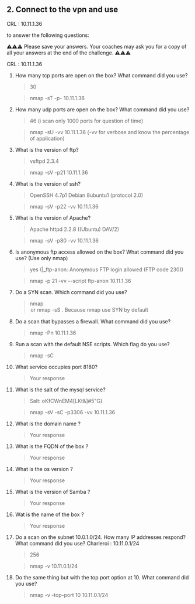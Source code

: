 ## 2. Connect to the vpn and use
CRL : 10.11.1.36

 to answer the following questions:

⚠️⚠️⚠️ Please save your answers. Your coaches may ask you for a copy of all your answers at the end of the challenge. ⚠️⚠️⚠️

CRL : 10.11.1.36  


1. How many tcp ports are open on the box? What command did you use?

    > 30

    > nmap -sT -p- 10.11.1.36
    
2. How many udp ports are open on the box? What command did you use?
 
    > 46 (i scan only 1000 ports for question of time)

    > nmap -sU -vv 10.11.1.36 (-vv for verbose and know the percentage of application) 

3. What is the version of ftp?
 
    > vsftpd 2.3.4 
    
    >nmap -sV -p21 10.11.1.36

4. What is the version of ssh?
 
    > OpenSSH 4.7p1 Debian 8ubuntu1 (protocol 2.0)

    > nmap -sV -p22 -vv 10.11.1.36

5. What is the version of Apache?
   
    > Apache httpd 2.2.8 ((Ubuntu) DAV/2)

    > nmap -sV -p80 -vv 10.11.1.36

6. Is anonymous ftp access allowed on the box? What command did you use? (Use only nmap)
   
    > yes (|_ftp-anon: Anonymous FTP login allowed (FTP code 230))

    > nmap -p 21 -vv --script ftp-anon 10.11.1.36


7.  Do a SYN scan. Which command did you use?
   
    > nmap <option> <domain> or nmap -sS <option> <domain>. Because nmap use SYN by default 

8.  Do a scan that bypasses a firewall. What command did you use?
   
    > nmap -Pn 10.11.1.36 

9.  Run a scan with the default NSE scripts. Which flag do you use?

    > nmap -sC <domain>


10. What service occupies port 8180?

    > Your response  

11. What is the salt of the mysql service?

    > Salt: oKfCWnEM4[LKt&]#5"G}

    > nmap -sV -sC -p3306 -vv 10.11.1.36

12. What is the domain name ?
    
    > Your response 

13. What is the FQDN of the box ? 
    
    > Your response 

14. What is the os version ? 
    
    > Your response 

15. What is the version of Samba ?
    
    > Your response 

16. Wat is the name of the box ?
    
    > Your response 

17. Do a scan on the subnet 10.0.1.0/24. How many IP addresses respond?  What command did you use?
   Charleroi : 10.11.0.1/24

    > 256

    > nmap -v 10.11.0.1/24

18. Do the same thing but with the top port option at 10. What command did you use?
    
    > nmap -v -top-port 10 10.11.0.1/24
 



